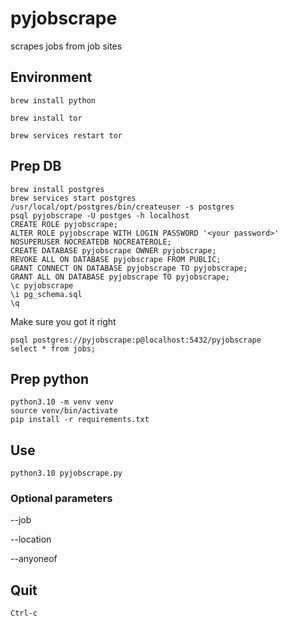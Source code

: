 # pyjobscrape 
scrapes jobs from job sites
## Environment
`brew install python`

`brew install tor`

`brew services restart tor`


## Prep DB
```
brew install postgres
brew services start postgres
/usr/local/opt/postgres/bin/createuser -s postgres
psql pyjobscrape -U postges -h localhost
CREATE ROLE pyjobscrape;
ALTER ROLE pyjobscrape WITH LOGIN PASSWORD '<your password>' NOSUPERUSER NOCREATEDB NOCREATEROLE;
CREATE DATABASE pyjobscrape OWNER pyjobscrape;
REVOKE ALL ON DATABASE pyjobscrape FROM PUBLIC;
GRANT CONNECT ON DATABASE pyjobscrape TO pyjobscrape;
GRANT ALL ON DATABASE pyjobscrape TO pyjobscrape;
\c pyjobscrape
\i pg_schema.sql
\q
```
Make sure you got it right
```
psql postgres://pyjobscrape:p@localhost:5432/pyjobscrape
select * from jobs;
```
## Prep python
```
python3.10 -m venv venv
source venv/bin/activate
pip install -r requirements.txt
```
## Use
`python3.10 pyjobscrape.py`
### Optional parameters
--job

--location

--anyoneof
## Quit
`Ctrl-c`
